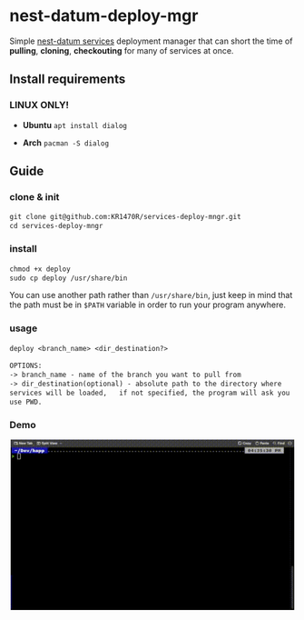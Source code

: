 # nest-datum-deploy-mgr
Simple [nest-datum services](https://github.com/orgs/nest-datum-lib/repositories) deployment manager that can short the time of **pulling**, **cloning**, **checkouting** for many of services at once.

## Install requirements
### **LINUX ONLY!**
- **Ubuntu**
`apt install dialog`

- **Arch**
`pacman -S dialog`

## Guide

### clone & init

    git clone git@github.com:KR1470R/services-deploy-mngr.git
    cd services-deploy-mngr

### install

    chmod +x deploy
    sudo cp deploy /usr/share/bin

You can use another path rather than `/usr/share/bin`, just keep in mind that the path must be in `$PATH`  variable in order to run your program anywhere.
### usage

 `deploy <branch_name> <dir_destination?> `

    OPTIONS:
    -> branch_name - name of the branch you want to pull from
    -> dir_destination(optional) - absolute path to the directory where services will be loaded,   if not specified, the program will ask you use PWD.

### Demo
<div align="center">
    <img src="./assets/demo.gif" width="500px" height="300px">
</div>
